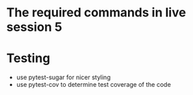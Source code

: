 # The required commands in live session 5

# Testing

- use pytest-sugar for nicer styling
- use pytest-cov to determine test coverage of the code


